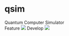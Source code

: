 # qsim
Quantum Computer Simulator  
Feature <a href='https://ci.ragnaruk.de/job/QSim/QSim-Feature-Push'><img src='https://ci.ragnaruk.de/buildStatus/icon?job=QSim/QSim-Feature-Push'></a> 
Develop <a href='https://ci.ragnaruk.de/job/QSim/QSim-PullRequest'><img src='https://ci.ragnaruk.de/buildStatus/icon?job=QSim/QSim-PullRequest'>
